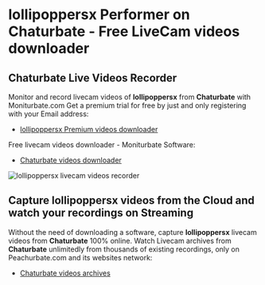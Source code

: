 # lollipoppersx Performer on Chaturbate - Free LiveCam videos downloader

## Chaturbate Live Videos Recorder

Monitor and record livecam videos of **lollipoppersx** from **Chaturbate** with Moniturbate.com
Get a premium trial for free by just and only registering with your Email address:
* [lollipoppersx Premium videos downloader](https://moniturbate.com/request-demo-licence-key.html)

Free livecam videos downloader - Moniturbate Software:
* [Chaturbate videos downloader](https://moniturbate.com/moniturbate-download-software.html)

![lollipoppersx livecam videos recorder](https://peachurnet.com/templates/moniturbate-software.png)


## Capture lollipoppersx videos from the Cloud and watch your recordings on Streaming

Without the need of downloading a software, capture **lollipoppersx** livecam videos from **Chaturbate** 100% online.
Watch Livecam archives from **Chaturbate** unlimitedly from thousands of existing recordings, only on Peachurbate.com and its websites network:
* [Chaturbate videos archives](https://peachurnet.com/)